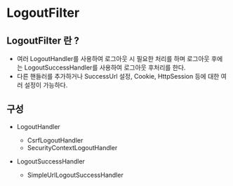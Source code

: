 # LogoutFilter

## LogoutFilter 란 ?
- 여러 LogoutHandler를 사용하여 로그아웃 시 필요한 처리를 하며 로그아웃 후에는 LogoutSuccessHandler를 사용하여 로그아웃 후처리를 한다.
- 다른 핸들러를 추가하거나 SuccessUrl 설정, Cookie, HttpSession 등에 대한 여러 설정이 가능하다.

## 구성
- LogoutHandler
    - CsrfLogoutHandler
    - SecurityContextLogoutHandler

- LogoutSuccessHandler
    - SimpleUrlLogoutSuccessHandler
